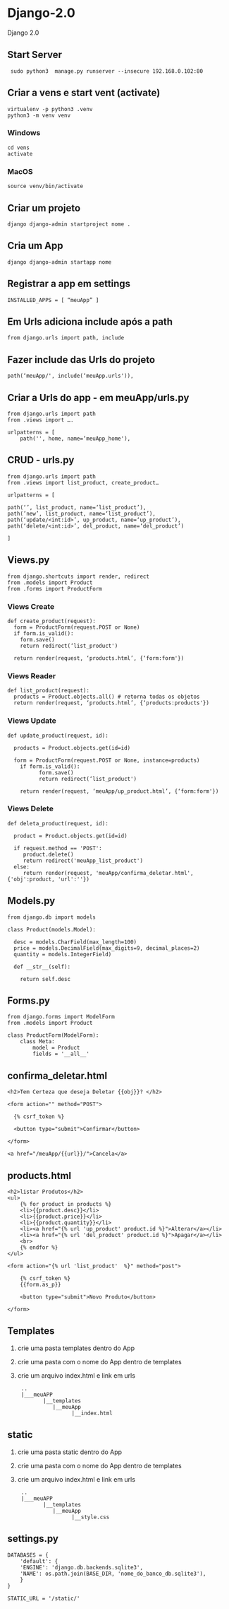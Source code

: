 # Django-2.0

Django 2.0

##  Start Server

     sudo python3  manage.py runserver --insecure 192.168.0.102:80

##  Criar a vens e start vent (activate)

    virtualenv -p python3 .venv
    python3 -m venv venv
    
### Windows

    cd vens
    activate

### MacOS

    source venv/bin/activate

## Criar um projeto

    django django-admin startproject nome .

## Cria um App

    django django-admin startapp nome

##  Registrar a app em settings

    INSTALLED_APPS = [ “meuApp” ]

##  Em Urls adiciona include após a path

    from django.urls import path, include

##  Fazer include das Urls do projeto

    path(‘meuApp/', include(‘meuApp.urls')),

## Criar a Urls do app - em meuApp/urls.py

    from django.urls import path
    from .views import ….

    urlpatterns = [
        path('', home, name=‘meuApp_home'),

## CRUD - urls.py

    from django.urls import path
    from .views import list_product, create_product…

    urlpatterns = [

    path(‘’, list_product, name=‘list_product’),
    path(’new’, list_product, name=‘list_product’),
    path(‘update/<int:id>’, up_product, name=‘up_product’),
    path(‘delete/<int:id>’, del_product, name=‘del_product’)

    ]

## Views.py

    from django.shortcuts import render, redirect
    from .models import Product
    from .forms import ProductForm

###  Views Create

    def create_product(request):
      form = ProductForm(request.POST or None)
      if form.is_valid():
        form.save()
        return redirect(‘list_product')

      return render(request, ‘products.html’, {‘form:form'})


### Views Reader

    def list_product(request):
      products = Product.objects.all() # retorna todas os objetos
      return render(request, ‘products.html’, {‘products:products'})
	
### Views Update

    def update_product(request, id):

      products = Product.objects.get(id=id)

      form = ProductForm(request.POST or None, instance=products)
        if form.is_valid():
              form.save()
              return redirect(‘list_product')

        return render(request, ‘meuApp/up_product.html’, {‘form:form'})

### Views Delete

    def deleta_product(request, id):

      product = Product.objects.get(id=id)

      if request.method == 'POST':
         product.delete()
         return redirect('meuApp_list_product')
      else:
         return render(request, 'meuApp/confirma_deletar.html', {'obj':product, 'url':''})


## Models.py

    from django.db import models

    class Product(models.Model):
    
      desc = models.CharField(max_length=100)
      price = models.DecimalField(max_digits=9, decimal_places=2)
      quantity = models.IntegerField)

      def __str__(self):

        return self.desc

## Forms.py

    from django.forms import ModelForm
    from .models import Product

    class ProductForm(ModelForm):
        class Meta:
            model = Product
            fields = '__all__'
          
## confirma_deletar.html

    <h2>Tem Certeza que deseja Deletar {{obj}}? </h2>

    <form action="" method="POST">

      {% csrf_token %}

      <button type="submit">Confirmar</button>

    </form>

    <a href="/meuApp/{{url}}/">Cancela</a>
    
 ## products.html
 
	<h2>listar Produtos</h2>
	<ul>
		{% for product in products %}
		<li>{{product.desc}}</li>
		<li>{{product.price}}</li>
		<li>{{product.quantity}}</li>
		<li><a href="{% url 'up_product' product.id %}">Alterar</a></li>
		<li><a href="{% url 'del_product' product.id %}">Apagar</a></li>
		<br>
		{% endfor %}
	</ul>

	<form action="{% url 'list_product'  %}" method="post">

		{% csrf_token %}
		{{form.as_p}}

		<button type="submit">Novo Produto</button>

	</form>
	
## Templates

1) crie uma pasta templates dentro do App
2) crie uma pasta com o nome do App dentro de templates
3) crie um arquivo index.html e link em urls

		..
		|___meuAPP
		       |__templates
			      |__meuApp
			            |__index.html	
	   
## static

1) crie uma pasta static dentro do App
2) crie uma pasta com o nome do App dentro de templates
3) crie um arquivo index.html e link em urls

		..
		|___meuAPP
		       |__templates
			      |__meuApp
			            |__style.css		
	     
## settings.py
	
	DATABASES = {
	    'default': {
		'ENGINE': 'django.db.backends.sqlite3',
		'NAME': os.path.join(BASE_DIR, 'nome_do_banco_db.sqlite3'),
	    }
	}

	STATIC_URL = '/static/'
	

